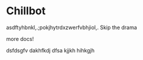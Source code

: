 # Chillbot
asdftyhbnkl,.;pokjhytrdxzwerfvbhjiol,.
Skip the drama


more docs!


dsfdsgfv
dakhfkdj
dfsa
kjjkh
hihkgjh

